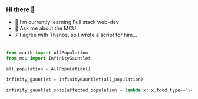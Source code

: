 ### Hi there 👋

- 🌱 I’m currently learning Full stack web-dev
- 💬 Ask me about the MCU
- ⚡ I agree with Thanos, so I wrote a script for him...

```python

from earth import AllPopulation
from mcu import InfinityGauntlet

all_population = AllPopulation()

infinity_gauntlet = InfinityGauntlet(all_population)

infinity_gauntlet.snap(affected_population = lambda x: x.food_type=='vegetarian')

```
